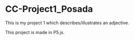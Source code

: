 # CC-Project1_Posada

This is my project 1 which describes/illustrates an adjective. 

This project is made in P5.js.